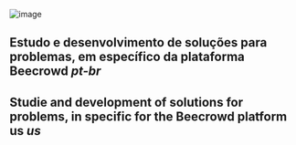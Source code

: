 ![image](https://github.com/user-attachments/assets/d3ad7a68-2994-4ae9-82cb-2243dcdb1692)

## Estudo e desenvolvimento de soluções para problemas, em específico da plataforma Beecrowd _**pt-br**_

## Studie and development of solutions for problems, in specific for the Beecrowd platform us _**us**_


